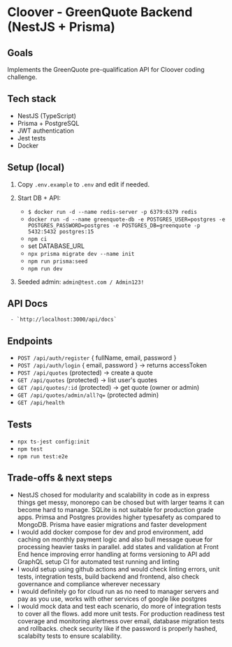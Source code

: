 # Cloover - GreenQuote Backend (NestJS + Prisma)

## Goals
Implements the GreenQuote pre-qualification API for Cloover coding challenge.

## Tech stack
- NestJS (TypeScript)
- Prisma + PostgreSQL
- JWT authentication
- Jest tests
- Docker 

## Setup (local)
1. Copy `.env.example` to `.env` and edit if needed.
2. Start DB + API:

     - `$ docker run -d --name redis-server -p 6379:6379 redis`
     - `docker run -d --name greenquote-db -e POSTGRES_USER=postgres -e POSTGRES_PASSWORD=postgres -e POSTGRES_DB=greenquote -p 5432:5432 postgres:15
        `
     - `npm ci`
     - set DATABASE_URL
     - `npx prisma migrate dev --name init`
     - `npm run prisma:seed`
     - `npm run dev`

3. Seeded admin: `admin@test.com / Admin123!`

## API Docs

     - `http://localhost:3000/api/docs`

## Endpoints
- `POST /api/auth/register` { fullName, email, password }
- `POST /api/auth/login` { email, password } -> returns accessToken
- `POST /api/quotes` (protected) -> create a quote
- `GET /api/quotes` (protected) -> list user's quotes
- `GET /api/quotes/:id` (protected) -> get quote (owner or admin)
- `GET /api/quotes/admin/all?q=` (protected admin)
- `GET /api/health`

## Tests
- `npx ts-jest config:init`
- `npm test`
- `npm run test:e2e`

## Trade-offs & next steps
- NestJS chosed for modularity and scalability in code as in express things get messy, 
  monorepo can be chosed but with larger teams it can become hard to manage.
  SQLite is not suitable for production grade apps. Primsa and Postgres provides
  higher typesafety as compared to MongoDB. Prisma have easier migrations and faster development
- I would add docker compose for dev and prod environment,
  add caching on monthly payment logic and also bull message queue for processing heavier tasks in parallel.
  add states and validation at Front End hence improving error handling at forms
  versioning to API
  add GraphQL
  setup CI for automated test running and linting
- I would setup using github actions and would check linting errors, unit tests, integration tests, build 
  backend and frontend, also check governance and compliance wherever necessary
- I would definitely go for cloud run as no need to manager servers and pay as you use, works with 
  other services of google like postgres
- I would mock data and test each scenario, do more of integration tests to cover all the flows.
  add more unit tests.
  For production readiness test coverage and monitoring alertness over email, database migration tests and rollbacks.
  check security like if the password is properly hashed, scalabilty tests to ensure scalability.
